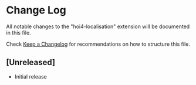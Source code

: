 # Change Log

All notable changes to the "hoi4-localisation" extension will be documented in this file.

Check [Keep a Changelog](http://keepachangelog.com/) for recommendations on how to structure this file.

## [Unreleased]

- Initial release